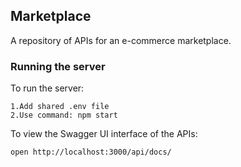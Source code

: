 ## Marketplace
A repository of APIs for an e-commerce marketplace.
### Running the server
To run the server:

```
1.Add shared .env file 
2.Use command: npm start
```

To view the Swagger UI interface of the APIs:

```
open http://localhost:3000/api/docs/
```